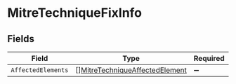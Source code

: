 # MitreTechniqueFixInfo


## Fields

| Field                                                                                   | Type                                                                                    | Required                                                                                | Description                                                                             |
| --------------------------------------------------------------------------------------- | --------------------------------------------------------------------------------------- | --------------------------------------------------------------------------------------- | --------------------------------------------------------------------------------------- |
| `AffectedElements`                                                                      | [][MitreTechniqueAffectedElement](../../models/shared/mitretechniqueaffectedelement.md) | :heavy_minus_sign:                                                                      | N/A                                                                                     |